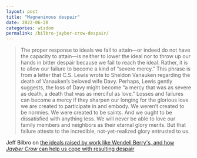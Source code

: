 ```yaml
---
layout: post
title: "Magnanimous despair"
date: 2022-06-20
categories: wisdom
permalink: /bilbro-jayber-crow-despair/
---
```


> The proper response to ideals we fail to attain—or indeed do not have the capacity to attain—is neither to lower the ideal nor to throw up our hands in bitter despair because we fail to reach the ideal. Rather, it is to allow our failure to become a kind of “severe mercy.” This phrase is from a letter that C.S. Lewis wrote to Sheldon Vanauken regarding the death of Vanauken’s beloved wife Davy. Perhaps, Lewis gently suggests, the loss of Davy might become “a mercy that was as severe as death, a death that was as merciful as love.” Losses and failures can become a mercy if they sharpen our longing for the glorious love we are created to participate in and embody. We weren’t created to be normies. We were created to be saints. And we ought to be dissatisfied with anything less. We will never be able to love our family members and neighbors as their eternal glory merits. But that failure attests to the incredible, not-yet-realized glory entrusted to us.

Jeff Bilbro on [the ideals raised by work like Wendell Berry's, and how *Jayber Crow* can help us cope with resulting despair](https://www.frontporchrepublic.com/2022/05/severe-mercies-and-magnanimous-despair/)